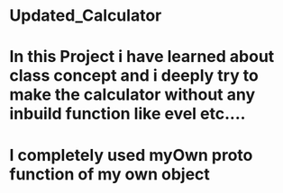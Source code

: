 # Updated_Calculator

# In this Project i have learned about class concept and i deeply try to make the calculator without any inbuild function like evel etc....
# I completely used myOwn proto function of my own object 
